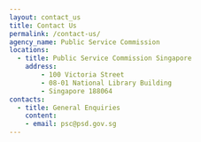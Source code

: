 ```yaml
---
layout: contact_us
title: Contact Us
permalink: /contact-us/
agency_name: Public Service Commission
locations:
  - title: Public Service Commission Singapore
    address:
        - 100 Victoria Street
        - 08-01 National Library Building
        - Singapore 188064
contacts:
  - title: General Enquiries
    content:
    - email: psc@psd.gov.sg
---
```

